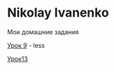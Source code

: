 

# Nikolay Ivanenko
Мои домашние задания

[Урок 9](https://nikolaivanenko.github.io/lesson_9/src/ "Моё готовое дз(урок 9)") - less

[Урок13](https://nikolaivanenko.github.io/src/ "Моё готовое дз(урок 13)")



